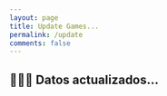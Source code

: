 ```yaml
---
layout: page
title: Update Games...
permalink: /update
comments: false
---
```


<script>
var request = new XMLHttpRequest();
url = "https://juernesdemesa.azurewebsites.net/api/update-games"
request.open("GET", url, false);
request.setRequestHeader("Accept", "application/json")
request.send(null)
</script>

## 👨🏻‍💻 Datos actualizados...
